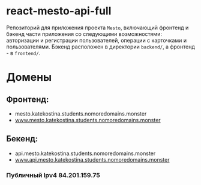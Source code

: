 # react-mesto-api-full

Репозиторий для приложения проекта `Mesto`, включающий фронтенд и бэкенд части приложения со следующими возможностями: авторизации и регистрации пользователей, операции с карточками и пользователями. Бэкенд расположен в директории `backend/`, а фронтенд - в `frontend/`.

# Домены

## Фронтенд:

- mesto.katekostina.students.nomoredomains.monster
- www.mesto.katekostina.students.nomoredomains.monster

## Бекенд:

- api.mesto.katekostina.students.nomoredomains.monster
- www.api.mesto.katekostina.students.nomoredomains.monster

### Публичный Ipv4 84.201.159.75
